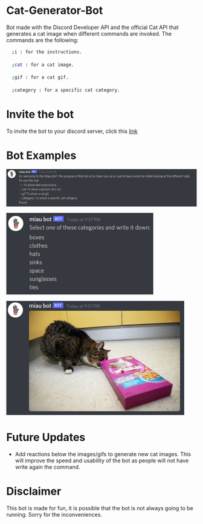 # Cat-Generator-Bot
Bot made with the Discord Developer API and the official Cat API that generates a cat image when different commands are invoked.
The commands are the following:
```bash
  ;i : for the instructions.
  
  ;cat : for a cat image.
  
  ;gif : for a cat gif.
  
  ;category : for a specific cat category.
```

# Invite the bot

To invite the bot to your discord server, click this [link](https://discord.com/api/oauth2/authorize?client_id=883771045042069524&permissions=120259210240&scope=bot)

# Bot Examples

![](Images/instructions.png)

![](Images/category.png)

![](Images/cat.png)

# Future Updates

 - Add reactions below the images/gifs to generate new cat images. This will improve the speed and usability of the bot as people will not have write again the command.

# Disclaimer

This bot is made for fun, it is possible that the bot is not always going to be running. Sorry for the inconveniences.




